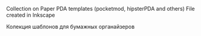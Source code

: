 Collection on Paper PDA templates (pocketmod, hipsterPDA and others)
File created in Inkscape

Колекция шаблонов для бумажных органайзеров